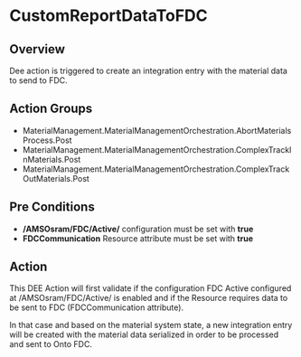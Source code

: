 # CustomReportDataToFDC

## Overview

Dee action is triggered to create an integration entry with the material data to send to FDC.

## Action Groups

- MaterialManagement.MaterialManagementOrchestration.AbortMaterialsProcess.Post
- MaterialManagement.MaterialManagementOrchestration.ComplexTrackInMaterials.Post
- MaterialManagement.MaterialManagementOrchestration.ComplexTrackOutMaterials.Post

## Pre Conditions

- **/AMSOsram/FDC/Active/** configuration must be set with **true**
- **FDCCommunication** Resource attribute must be set with **true**

## Action

This DEE Action will first validate if the configuration FDC Active configured at /AMSOsram/FDC/Active/ is enabled and if the Resource requires data to be sent to FDC (FDCCommunication attribute).

In that case and based on the material system state, a new integration entry will be created with the material data serialized in order to be processed and sent to Onto FDC.